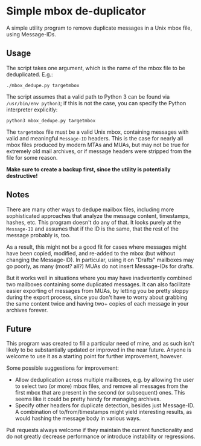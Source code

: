 # Simple mbox de-duplicator

A simple utility program to remove duplicate messages in a Unix mbox
file, using Message-IDs.

## Usage

The script takes one argument, which is the name of the mbox file to
be deduplicated.  E.g.:

    ./mbox_dedupe.py targetmbox

The script assumes that a valid path to Python 3 can be found via
`/usr/bin/env python3`; if this is not the case, you can specify the
Python interpreter explicitly:

    python3 mbox_dedupe.py targetmbox

The `targetmbox` file must be a valid Unix mbox, containing messages
with valid and meaningful `Message-ID` headers.  This is the case for
nearly all mbox files produced by modern MTAs and MUAs, but may not be
true for extremely old mail archives, or if message headers were
stripped from the file for some reason.

**Make sure to create a backup first, since the utility is potentially
destructive!**

## Notes

There are many other ways to dedupe mailbox files, including more
sophisticated approaches that analyze the message content, timestamps,
hashes, etc.  This program doesn't do any of that.  It looks purely at
the `Message-ID` and assumes that if the ID is the same, that the rest
of the message probably is, too.

As a result, this might not be a good fit for cases where messages
might have been copied, modified, and re-added to the mbox (but
without changing the Message-ID).  In particular, using it on "Drafts"
mailboxes may go poorly, as many (most? all?) MUAs do not insert
Message-IDs for drafts.

But it works well in situations where you may have inadvertently
combined two mailboxes containing some duplicated messages.
It can also facilitate easier exporting of messages from MUAs, by
letting you be pretty sloppy during the export process, since you
don't have to worry about grabbing the same content twice and having
two+ copies of each message in your archives forever.

## Future

This program was created to fill a particular need of mine, and as
such isn't likely to be substantially updated or improved in the near
future.
Anyone is welcome to use it as a starting point for further
improvement, however.

Some possible suggestions for improvement:

- Allow deduplication across multiple mailboxes, e.g. by allowing the
  user to select two (or more) mbox files, and remove all messages
  from the first mbox that are present in the second (or subsequent)
  ones.  This seems like it could be pretty handy for managing
  archives.
- Specify other headers for duplicate detection, besides just
  Message-ID. A combination of to/from/timestamps might yield
  interesting results, as would hashing the message body in various
  ways.

Pull requests always welcome if they maintain the current
functionality and do not greatly decrease performance or introduce
instability or regressions.

